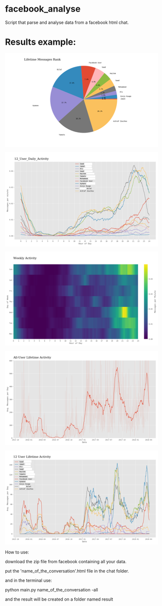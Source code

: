 # facebook_analyse
Script that parse and analyse data from a facebook html chat.

#  Results example:

![](results_example/lifetime_messages_rank.png)

![](results_example/12_User_Daily_Activity.png)

![](results_example/Group_Daily_Weekly_Activity.png)

![](results_example/all-user_lifetime_activity.png)

![](results_example/lifetime_activity.png)


How to use:

download the zip file from facebook containing all your data.

put the 'name_of_the_conversation'.html file in the chat folder.

and in the terminal use:

  python main.py name_of_the_conversation -all
  
and the result will be created on a folder named result
